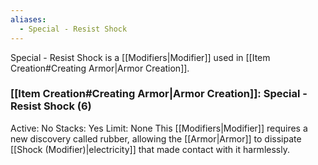 ```yaml
---
aliases:
  - Special - Resist Shock
---
```

Special - Resist Shock is a [[Modifiers|Modifier]] used in [[Item Creation#Creating Armor|Armor Creation]].

### [[Item Creation#Creating Armor|Armor Creation]]: Special - Resist Shock (6)
Active: No
Stacks: Yes
Limit: None
This [[Modifiers|Modifier]] requires a new discovery called rubber, allowing the [[Armor|Armor]] to dissipate [[Shock (Modifier)|electricity]] that made contact with it harmlessly.